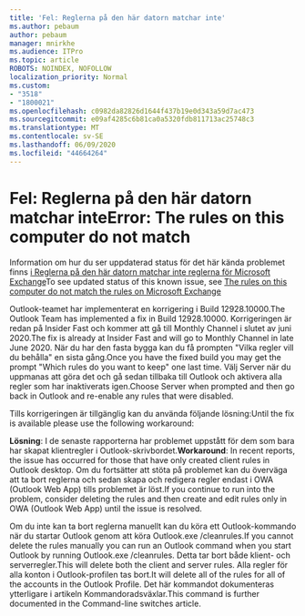 ```yaml
---
title: 'Fel: Reglerna på den här datorn matchar inte'
ms.author: pebaum
author: pebaum
manager: mnirkhe
ms.audience: ITPro
ms.topic: article
ROBOTS: NOINDEX, NOFOLLOW
localization_priority: Normal
ms.custom:
- "3518"
- "1800021"
ms.openlocfilehash: c0982da82826d1644f437b19e0d343a59d7ac473
ms.sourcegitcommit: e09af4285c6b81ca0a5320fdb811713ac25748c3
ms.translationtype: MT
ms.contentlocale: sv-SE
ms.lasthandoff: 06/09/2020
ms.locfileid: "44664264"
---
```

# <a name="error-the-rules-on-this-computer-do-not-match"></a><span data-ttu-id="fca70-102">Fel: Reglerna på den här datorn matchar inte</span><span class="sxs-lookup"><span data-stu-id="fca70-102">Error: The rules on this computer do not match</span></span>

<span data-ttu-id="fca70-103">Information om hur du ser uppdaterad status för det här kända problemet finns [i Reglerna på den här datorn matchar inte reglerna för Microsoft Exchange](https://support.office.com/article/d032e037-b224-429e-b325-633afde9b5f0)</span><span class="sxs-lookup"><span data-stu-id="fca70-103">To see updated status of this known issue, see [The rules on this computer do not match the rules on Microsoft Exchange](https://support.office.com/article/d032e037-b224-429e-b325-633afde9b5f0)</span></span>

<span data-ttu-id="fca70-104">Outlook-teamet har implementerat en korrigering i Build 12928.10000.</span><span class="sxs-lookup"><span data-stu-id="fca70-104">The Outlook Team has implemented a fix in Build 12928.10000.</span></span> <span data-ttu-id="fca70-105">Korrigeringen är redan på Insider Fast och kommer att gå till Monthly Channel i slutet av juni 2020.</span><span class="sxs-lookup"><span data-stu-id="fca70-105">The fix is already at Insider Fast and will go to Monthly Channel in late June 2020.</span></span> <span data-ttu-id="fca70-106">När du har den fasta bygga kan du få prompten "Vilka regler vill du behålla" en sista gång.</span><span class="sxs-lookup"><span data-stu-id="fca70-106">Once you have the fixed build you may get the prompt "Which rules do you want to keep" one last time.</span></span> <span data-ttu-id="fca70-107">Välj Server när du uppmanas att göra det och gå sedan tillbaka till Outlook och aktivera alla regler som har inaktiverats igen.</span><span class="sxs-lookup"><span data-stu-id="fca70-107">Choose Server when prompted and then go back in Outlook and re-enable any rules that were disabled.</span></span>

<span data-ttu-id="fca70-108">Tills korrigeringen är tillgänglig kan du använda följande lösning:</span><span class="sxs-lookup"><span data-stu-id="fca70-108">Until the fix is available please use the following workaround:</span></span>

<span data-ttu-id="fca70-109">**Lösning**: I de senaste rapporterna har problemet uppstått för dem som bara har skapat klientregler i Outlook-skrivbordet.</span><span class="sxs-lookup"><span data-stu-id="fca70-109">**Workaround**: In recent reports, the issue has occurred for those that have only created client rules in Outlook desktop.</span></span> <span data-ttu-id="fca70-110">Om du fortsätter att stöta på problemet kan du överväga att ta bort reglerna och sedan skapa och redigera regler endast i OWA (Outlook Web App) tills problemet är löst.</span><span class="sxs-lookup"><span data-stu-id="fca70-110">If you continue to run into the problem, consider deleting the rules and then create and edit rules only in OWA (Outlook Web App) until the issue is resolved.</span></span>

<span data-ttu-id="fca70-111">Om du inte kan ta bort reglerna manuellt kan du köra ett Outlook-kommando när du startar Outlook genom att köra Outlook.exe /cleanrules.</span><span class="sxs-lookup"><span data-stu-id="fca70-111">If you cannot delete the rules manually you can run an Outlook command when you start Outlook by running Outlook.exe /cleanrules.</span></span> <span data-ttu-id="fca70-112">Detta tar bort både klient- och serverregler.</span><span class="sxs-lookup"><span data-stu-id="fca70-112">This will delete both the client and server rules.</span></span> <span data-ttu-id="fca70-113">Alla regler för alla konton i Outlook-profilen tas bort.</span><span class="sxs-lookup"><span data-stu-id="fca70-113">It will delete all of the rules for all of the accounts in the Outlook Profile.</span></span> <span data-ttu-id="fca70-114">Det här kommandot dokumenteras ytterligare i artikeln Kommandoradsväxlar.</span><span class="sxs-lookup"><span data-stu-id="fca70-114">This command is further documented in the Command-line switches article.</span></span>

